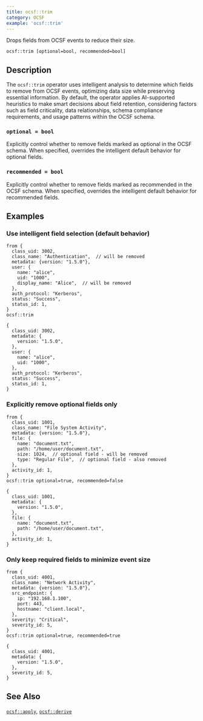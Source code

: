 ```yaml
---
title: ocsf::trim
category: OCSF
example: 'ocsf::trim'
---
```


Drops fields from OCSF events to reduce their size.

```tql
ocsf::trim [optional=bool, recommended=bool]
```

## Description

The `ocsf::trim` operator uses intelligent analysis to determine which fields to
remove from OCSF events, optimizing data size while preserving essential
information. By default, the operator applies AI-supported heuristics to make
smart decisions about field retention, considering factors such as field
criticality, data relationships, schema compliance requirements, and usage
patterns within the OCSF schema.

### `optional = bool`

Explicitly control whether to remove fields marked as optional in the OCSF
schema. When specified, overrides the intelligent default behavior for optional
fields.

### `recommended = bool`

Explicitly control whether to remove fields marked as recommended in the OCSF
schema. When specified, overrides the intelligent default behavior for
recommended fields.

## Examples

### Use intelligent field selection (default behavior)

```tql
from {
  class_uid: 3002,
  class_name: "Authentication",  // will be removed
  metadata: {version: "1.5.0"},
  user: {
    name: "alice",
    uid: "1000",
    display_name: "Alice",  // will be removed
  },
  auth_protocol: "Kerberos",
  status: "Success",
  status_id: 1,
}
ocsf::trim
```
```tql
{
  class_uid: 3002,
  metadata: {
    version: "1.5.0",
  },
  user: {
    name: "alice",
    uid: "1000",
  },
  auth_protocol: "Kerberos",
  status: "Success",
  status_id: 1,
}
```

### Explicitly remove optional fields only

```tql
from {
  class_uid: 1001,
  class_name: "File System Activity",
  metadata: {version: "1.5.0"},
  file: {
    name: "document.txt",
    path: "/home/user/document.txt",
    size: 1024,  // optional field - will be removed
    type: "Regular File",  // optional field - also removed
  },
  activity_id: 1,
}
ocsf::trim optional=true, recommended=false
```
```tql
{
  class_uid: 1001,
  metadata: {
    version: "1.5.0",
  },
  file: {
    name: "document.txt",
    path: "/home/user/document.txt",
  },
  activity_id: 1,
}
```

### Only keep required fields to minimize event size

```tql
from {
  class_uid: 4001,
  class_name: "Network Activity",
  metadata: {version: "1.5.0"},
  src_endpoint: {
    ip: "192.168.1.100",
    port: 443,
    hostname: "client.local",
  },
  severity: "Critical",
  severity_id: 5,
}
ocsf::trim optional=true, recommended=true
```
```tql
{
  class_uid: 4001,
  metadata: {
    version: "1.5.0",
  },
  severity_id: 5,
}
```

## See Also

[`ocsf::apply`](/reference/operators/ocsf/apply),
[`ocsf::derive`](/reference/operators/ocsf/derive)
